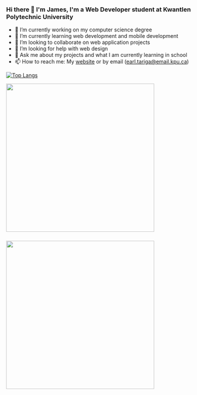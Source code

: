 ### Hi there 👋 I'm James, I'm a Web Developer student at Kwantlen Polytechnic University

- 🔭 I’m currently working on my computer science degree
- 🌱 I’m currently learning web development and mobile development
- 👯 I’m looking to collaborate on web application projects
- 🤔 I’m looking for help with web design
- 💬 Ask me about my projects and what I am currently learning in school
- 📫 How to reach me: My [website](https://www.jamestariga.me/) or by email (earl.tariga@email.kpu.ca)
<!-- - 😄 Pronouns: ...
- ⚡ Fun fact: ... -->
<!--
**jamestariga/jamestariga** is a ✨ _special_ ✨ repository because its `README.md` (this file) appears on your GitHub profile.

Here are some ideas to get you started:
-->
[![Top Langs](https://github-readme-stats.vercel.app/api/top-langs/?username=jamestariga&theme=dark&layout=compact)](https://github.com/jamestariga)

<div style="display: flex; justify-content: flex-start; flex-wrap: wrap; width: 100%;">
  <img style="margin: 0 1rem 1.5rem 0; width: 400px" src="https://github-readme-streak-stats.herokuapp.com/?user=jamestariga&theme=black-ice&ring=FFFFFF&fire=FFFFFF&currStreakLabel=FFFFFF">
  <img style="margin: 0 1rem 1.5rem 0; width: 400px" src="https://github-readme-stats.vercel.app/api?username=jamestariga&show_icons=true&theme=dark">
</div>

